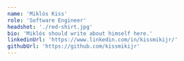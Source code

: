 ```yaml
---
name: 'Miklós Kiss'
role: 'Software Engineer'
headshot: './red-shirt.jpg'
bio: 'Miklós should write about himself here.'
linkedinUrl: 'https://www.linkedin.com/in/kissmikijr/'
githubUrl: 'https://github.com/kissmikijr'
---
```


